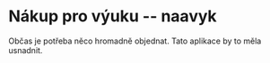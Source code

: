 # Nákup pro výuku -- naavyk


Občas je potřeba něco hromadně objednat. Tato aplikace by to měla usnadnit.
